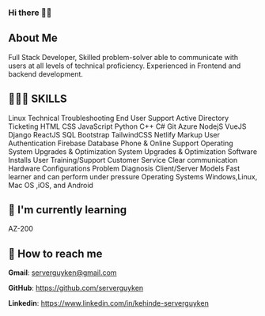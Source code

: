 ### Hi there 👋🏾


## About Me
Full Stack Developer, Skilled problem-solver able to communicate with users at all levels of technical proficiency. Experienced in Frontend and backend development.

## 👨🏾‍💻 SKILLS
Linux
Technical Troubleshooting End User Support
Active Directory
Ticketing
HTML
CSS
JavaScript
Python
C++
C#
Git
Azure
NodejS
VueJS
Django
ReactJS
SQL
Bootstrap
TailwindCSS
Netlify
Markup
User Authentication
Firebase
Database
Phone & Online Support
Operating System Upgrades & Optimization
System Upgrades & Optimization
Software Installs
User Training/Support
Customer Service
Clear communication
Hardware Configurations
Problem Diagnosis
Client/Server Models
Fast learner and can perform under pressure
Operating Systems
Windows,Linux, Mac OS ,iOS, and Android

## 📖 I'm currently learning 
AZ-200

## 📮 How to reach me
<span><strong>Gmail</strong>: <span><a href="mailto:serverguyken@gmail.com?subject=Let's%20work">serverguyken@gmail.com</a></span></span>

<span><strong>GitHub</strong>: <span><a href="https://github.com/serverguyken">https://github.com/serverguyken</a></span></span>

<span><strong>Linkedin</strong>: <span><a href="https://www.linkedin.com/in/kehinde-serverguyken">https://www.linkedin.com/in/kehinde-serverguyken</a></span></span>
